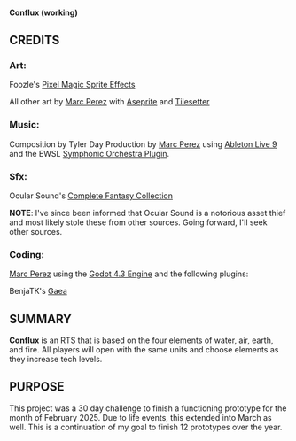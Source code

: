 #### Conflux (working)

## CREDITS

### **Art**:
Foozle's [Pixel Magic Sprite Effects](https://foozlecc.itch.io/pixel-magic-sprite-effects)

All other art by [Marc Perez](https://github.com/mperez68) with [Aseprite](https://www.aseprite.org/) and [Tilesetter](https://www.tilesetter.org/)

### **Music**:
Composition by Tyler Day
Production by [Marc Perez](https://github.com/mperez68) using [Ableton Live 9](https://www.ableton.com/en/blog/live-9-7-available-now/) and the EWSL [Symphonic Orchestra Plugin](https://www.soundsonline.com/orchestral/symphonic-orchestra).

### **Sfx**:
Ocular Sound's [Complete Fantasy Collection](https://ocularsounds.com/products/the-complete-fantasy-collection?_pos=1&_psq=fantasy&_ss=e&_v=1.0)

**NOTE**: I've since been informed that Ocular Sound is a notorious asset thief and most likely stole these from other sources. Going forward, I'll seek other sources.

### **Coding**:
[Marc Perez](https://github.com/mperez68) using the [Godot 4.3 Engine](https://godotengine.org/releases/4.3/) and the following plugins:

BenjaTK's [Gaea](https://github.com/BenjaTK/Gaea)

## SUMMARY
**Conflux** is an RTS that is based on the four elements of water, air, earth, and fire. All players will open with the same units and choose elements as they increase tech levels.

## PURPOSE
This project was a 30 day challenge to finish a functioning prototype for the month of February 2025. Due to life events, this extended into March as well. This is a continuation of my goal to finish 12 prototypes over the year.
